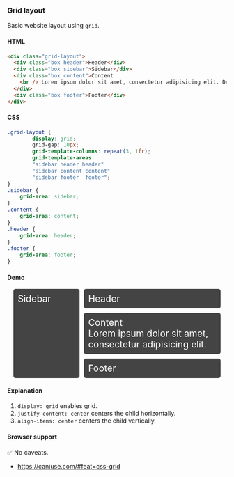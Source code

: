 ### Grid layout

Basic website layout using `grid`.

#### HTML

```html
<div class="grid-layout">
  <div class="box header">Header</div>
  <div class="box sidebar">Sidebar</div>
  <div class="box content">Content
    <br /> Lorem ipsum dolor sit amet, consectetur adipisicing elit. Deleniti modi sed accusamus vero laborum? Ut ducimus doloremque perspiciatis labore velit, nostrum, molestias animi, nulla odit illum voluptas est explicabo non!
  </div>
  <div class="box footer">Footer</div>
</div>
```

#### CSS

```css
.grid-layout {
        display: grid;
        grid-gap: 10px;
        grid-template-columns: repeat(3, 1fr);
        grid-template-areas:
        "sidebar header header"
        "sidebar content content"
        "sidebar footer  footer";
}
.sidebar {
    grid-area: sidebar;
}
.content {
    grid-area: content;
}
.header {
    grid-area: header;
}
.footer {
    grid-area: footer;
}
```

#### Demo

<div class="snippet-demo">
  <div class="snippet-demo__grid-layout">
        <div class="box snippet-demo__grid-layout__header">Header</div>
        <div class="box snippet-demo__grid-layout__sidebar">Sidebar</div>
        <div class="box snippet-demo__grid-layout__content">Content
            <br /> Lorem ipsum dolor sit amet, consectetur adipisicing elit.
        </div>
        <div class="box snippet-demo__grid-layout__footer">Footer</div>
  </div>
</div>

<style>
.snippet-demo__grid-layout {
        margin: 1em;
        display: grid;
        grid-gap: 10px;
        grid-template-columns: repeat(3, 1fr);
        grid-template-areas:
        "sidebar header header"
        "sidebar content content"
        "sidebar  footer  footer";
        background-color: #fff;
        color: #444;
}

.box {
  background-color: #444;
  color: #fff;
  border-radius: 5px;
  padding: 10px;
  font-size: 150%;
}

.snippet-demo__grid-layout__sidebar {
    grid-area: sidebar;
}

.snippet-demo__grid-layout__content {
    grid-area: content;
}

.snippet-demo__grid-layout__header {
    grid-area: header;
}

.snippet-demo__grid-layout__footer {
    grid-area: footer;
}
</style>

#### Explanation

1. `display: grid` enables grid.
2. `justify-content: center` centers the child horizontally.
3. `align-items: center` centers the child vertically.

#### Browser support

<span class="snippet__support-note">✅ No caveats.</span>

* https://caniuse.com/#feat=css-grid

<!-- tags: layout -->
